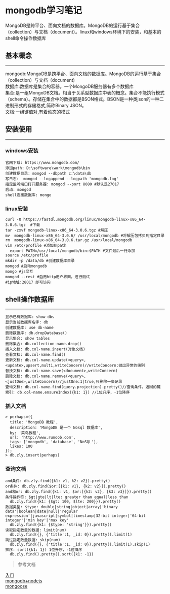 # mongodb学习笔记

MongoDB是跨平台、面向文档的数据库。MongoDB的运行基于集合（collection）与文档（document）。linux和windows环境下的安装，和基本的shell命令操作数据库
<!--more-->

## 基本概念

---

mongodb:MongoDB是跨平台、面向文档的数据库。MongoDB的运行基于集合（collection）与文档（document)</br>
数据库:数据库是集合的容器。一个MongoDB服务器有多个数据库</br>
集合:是一组MongoDB文档。相当于关系型数据库中表的概念。集合不能执行模式（schema）。存储在集合中的数据都是BSON格式。BSON是一种类json的一种二进制形式的存储格式,简称Binary JSON。</br>
文档:一组键值对,有着动态的模式</br>

## 安装使用

---

### windows安装

```shell
官网下载: https://www.mongodb.com/
添加path: D:\software\work\mongodb\bin
创建数据目录: mongod --dbpath c:\data\db
写日志:  mongod --logappend --logpath 'mongodb.log'
指定监听端口打开服务器: mongod --port 8080 #默认是27017
启动: mongod
shell连接数据库: mongo
```

### linux安装

```shell
curl -O https://fastdl.mongodb.org/linux/mongodb-linux-x86_64-3.0.6.tgz  #下载
tar -zxvf mongodb-linux-x86_64-3.0.6.tgz #解压
mv  mongodb-linux-x86_64-3.0.6/ /usr/local/mongodb #将解压包拷贝到指定目录
rm  mongodb-linux-x86_64-3.0.6.tar.gz /usr/local/mongodb
vim /etc/profile #添加到path
  export PATH=/usr/local/mongodb/bin:$PATH #文件最后一行添加
source /etc/profile
mkdir -p /data/db #创建数据库目录
mongod #启动mongodb
mongo #js交互
mongod --rest #启用http用户界面，进行测试
#ip地址:28017 即可访问
```

## shell操作数据库

---

```shell
显示已有数据库: show dbs
显示当前数据库名字: db
创建数据库: use db-name
删除数据库: db.dropDatabase()
显示集合: show tables
删除集合: db.collection-name.drop()
插入文档: db.col-name.insert(对象文档)
查看文档: db.col-name.find()
更新文档: db.col-name.update(<query>,<update>,upsert,multi,writeConcern)//writeConcern:抛出异常的级别
替换文档: db.col-name.save(<document>,writeConcern)
删除文档: db.col-name.remove(<query>,<justOne>,writeConcern)//justOne:1|true,只删除一条记录
查询文档: db.col-name.find(query.projection).pretty()//查询条件，返回的键
索引: db.col-name.ensureIndex({k1: 1}) //1位升序，-1位降序
```

### 插入文档

```shell
> perhaps=({
  title: 'MongoDB 教程', 
  description: 'MongoDB 是一个 Nosql 数据库',
  by: '菜鸟教程',
  url: 'http://www.runoob.com',
  tags: ['mongodb', 'database', 'NoSQL'],
  likes: 100
});
> db.zly.insert(perhaps)
```

### 查询文档

```shell
and条件: db.zly.find({k1: v1, k2: v2}).pretty()
or条件: db.zly.find($or:[{k1: v1}, {k2: v2}]).pretty()
and和or: db.zly.find({k1: v1, $or:[{k2: v2}, {k3: v3}]}).pretty()
条件操作符: $gt|gte|lt|lte: greater than equal|less than
  db.zly.find({k1: {$gt: 100, $lte: 200}}).pretty()
数据类型: $type: double|string|object|array|'binary data'|boolean|date|null|'regular expression'|javascript|symbol|timestamp|32-bit integer|'64-bit integer'|'min key'|'max key'
  db.zly.find({k1: {$type: 'string'}}).pretty()
读取指定数量的数据: limit(num)
  db.zly.find({}, {'title':1, _id: 0}).pretty().limit(1)
跳过指定数量数据: skip(num)
  db.zly.find({}, {'title':1, _id: 0}).pretty().limit(1).skip(1)
排序: sort({k1: 1}) 1位升序，-1位降序
  db.zly.find().pretty().sort({k1: -1})
```

> 参考文档

[入门](http://www.runoob.com/mongodb/mongodb-tutorial.html)</br>
[mongodb+nodejs](http://mongodb.github.io/node-mongodb-native/2.2/tutorials/main/)</br>
[mongoose](https://github.com/alsotang/node-lessons/tree/master/lesson15)</br>
